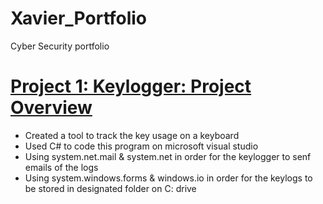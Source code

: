 # Xavier_Portfolio
Cyber Security portfolio 

# [Project 1: Keylogger: Project Overview](https://github.com/ayezaee/Keylogger)
* Created a tool to track the key usage on a keyboard
* Used C# to code this program on microsoft visual studio 
* Using system.net.mail & system.net in order for the keylogger to senf emails of the logs
* Using system.windows.forms & windows.io in order for the keylogs to be stored in designated folder on C: drive
